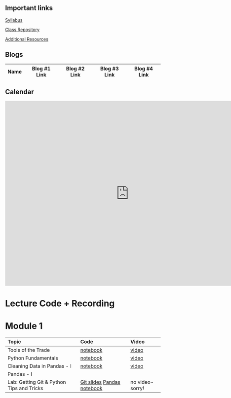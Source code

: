 ## Important links 

[Syllabus](https://hi.flatironschool.com/rs/072-UWY-209/images/FIS_DS_OnCampus_Syllabus_6_5_2019.pdf)

[Class Repository](https://github.com/learn-co-students/dc-ds-060120/blob/master/README.md)

[Additional Resources](https://drive.google.com/open?id=1qYxioNRi3tJmA-PrsdJZm16RDEnyk_fsLLETlCRsScU)


## Blogs
|  Name | Blog #1 Link | Blog #2 Link | Blog #3 Link | Blog #4 Link |
| --- | --- | --- | --- | --- |

## Calendar

<iframe src="https://calendar.google.com/calendar/embed?src=flatironschool.com_kl4r6f0fbisflpmdnchoohdfvo%40group.calendar.google.com&ctz=America%2FNew_York" style="border: 0" width="800" height="600" frameborder="0" scrolling="no"></iframe>

# Lecture Code + Recording
# Module 1

| Topic                                  | Code                | Video                |
|:---|:---|:---|
|Tools of the Trade|[notebook](https://github.com/learn-co-students/dc-ds-060120/blob/master/mod-1/day-1-welcome/Getting-Started-with-Data-Science_After_Class.ipynb)|[video](https://wework.zoom.us/rec/share/-eZlPe2tqURLSKPC8B_TQ_YfOK7fX6a81SlM86ELyU0ZrtbYKNNS7BlH_dI6wpcK)|
|Python Fundamentals|[notebook](python-fundamentals-060120.ipynb)|[video]()|
|Cleaning Data in Pandas - I| [notebook](https://github.com/learn-co-students/dc-ds-060120/blob/master/mod-1/day-3/Python%20Basics%20%2B%20Pandas%20I%20-%20060120.ipynb)|[video](https://wework.zoom.com/rec/share/9PVYEZDL1HJLE6fNt2bmA6Q-A6bFX6a82nUYq6AEy0yzIweWgSSScaJg4bXbMW-s)
|Pandas - I|   |   |
|Lab: Getting Git & Python Tips and Tricks|[Git slides](https://docs.google.com/presentation/d/1NcM_tv2sKQT4J5GPI_nYAPCQCRpJrMLyOvniR6UdOy4/edit?usp=sharing) [Pandas notebook](https://github.com/learn-co-students/dc-ds-060120/blob/master/mod-1/day-3/Pandas_tips%26Tricks_Lab/Pandas%20Tips%20%26%20Review-mmitchell.ipynb)|no video-sorry!|
